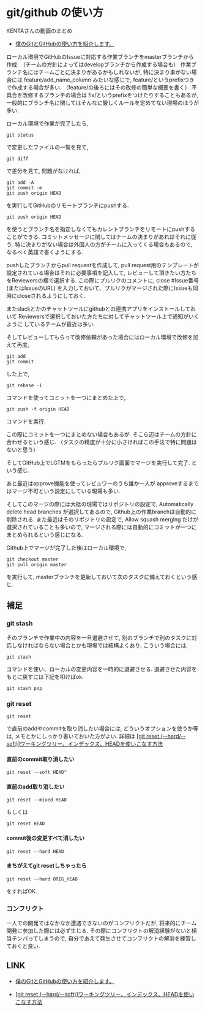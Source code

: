 # git/github の使い方

KENTAさんの動画のまとめ

- [僕のGitとGitHubの使い方を紹介します。](https://www.youtube.com/watch?v=wlY8YG-eB8E)

ローカル環境でGitHubのIssueに対応する作業ブランチをmasterブランチから作成.
（チームの方針によってはdevelopブランチから作成する場合も）
作業ブランチ名にはチームごとに決まりがあるかもしれないが,
特に決まり事がない場合には feature/add_name_column みたいな感じで,
feature/というprefixつきで作成する場合が多い.
（feature/の後ろにはその改修の簡単な概要を書く）
不具合を改修するブランチの場合は fix/というprefixをつけたりすることもあるが,
一般的にブランチ名に関してはそんなに厳しくルールを定めてない現場のほうが多い.

ローカル環境で作業が完了したら,

```shell
git status
```

で変更したファイルの一覧を見て,

```shell
git diff
```

で差分を見て,
問題がなければ,

```shell
git add -A
git commit -m
git push origin HEAD
```

を実行してGitHubのリモートブランチにpushする.

```shell
git push origin HEAD
```

を使うとブランチ名を指定しなくてもカレントブランチをリモートにpushすることができる.
コミットメッセージに関してはチームの決まりがあればそれに従う.
特に決まりがない場合は外国人の方がチームに入ってくる場合もあるので,
なるべく英語で書くようにする.

pushしたブランチからpull requestを作成して,
pull request用のテンプレートが設定されている場合はそれに必要事項を記入して,
レビューして頂きたい方たちをReviewersの欄で選択する.
この際にプルリクのコメントに,
close #Issue番号(またはIssueのURL)
を入力しておいて、プルリクがマージされた際にIssueも同時にcloseされるようにしておく.

またslackとかのチャットツールにgithubとの連携アプリをインストールしておいて
Reviewersで選択しておいた方たちに対してチャットツール上で通知がいくように
しているチームが最近は多い.

そしてレビューしてもらって改修依頼があった場合にはローカル環境で改修を加えて再度,

```shell
git add
git commit
```

した上で,

```shell
git rebase -i
```

コマンドを使ってコミットを一つにまとめた上で,

```shell
git push -f origin HEAD
```

コマンドを実行.

この際にコミットを一つにまとめない場合もあるが.
そこら辺はチームの方針に合わせるという感じ.
（タスクの精度が十分に小さければこの手法で特に問題はないと思う）

そしてGitHub上でLGTMをもらったらプルリク画面でマージを実行して完了.
という感じ.

あと最近はapprove機能を使ってレビュワーのうち誰か一人が
approveするまではマージ不可という設定にしている現場も多い.

そしてこのマージの際には大抵の現場ではリポジトリの設定で,
Automatically delete head branches
が選択してあるので,
Github上の作業branchは自動的に削除される.
また最近はそのリポジトリの設定で,
Allow squash merging
だけが選択されていることも多いので,
マージされる際には自動的にコミットが一つにまとめられるという感じになる.

Github上でマージが完了した後はローカル環境で,

```shell
git checkout master
git pull origin master
```

を実行して,
masterブランチを更新しておいて次のタスクに備えておくという感じ.

## 補足

### git stash

そのブランチで作業中の内容を一旦退避させて,
別のブランチで別のタスクに対応しなければならない場合とかも現場では結構よくあり,
こういう場合には,

```shell
git stash
```

コマンドを使い、ローカルの変更内容を一時的に退避させる.
退避させた内容をもとに戻すには下記を叩けばok.

```shell
git stash pop
```

### git reset

```shell
git reset
```

で直前のaddやcommitを取り消したい場合には,
どういうオプションを使うか等は,
メモとかにしっかり書いておいた方がよい.
詳細は
[[git reset (--hard/--soft)]ワーキングツリー、インデックス、HEADを使いこなす方法](https://qiita.com/shuntaro_tamura/items/db1aef9cf9d78db50ffe)

#### 直前のcommit取り消したい

```shell
git reset --soft HEAD^
```

#### 直前のadd取り消したい

```shell
git reset --mixed HEAD
```

もしくは

```shell
git reset HEAD
```

#### commit後の変更すべて消したい

```shell
git reset --hard HEAD
```

#### まちがえてgit resetしちゃったら

```shell
git reset --hard ORIG_HEAD
```

をすればOK.

### コンフリクト

一人での開発ではなかなか遭遇できないのがコンフリクトだが,
将来的にチーム開発に参加した際には必ず生じる.
その際にコンフリクトの解消経験がないと相当テンパってしまうので,
自分であえて発生させてコンフリクトの解消を練習しておくと良い.

## LINK

- [僕のGitとGitHubの使い方を紹介します。](https://www.youtube.com/watch?v=wlY8YG-eB8E)

- [[git reset (--hard/--soft)]ワーキングツリー、インデックス、HEADを使いこなす方法](https://qiita.com/shuntaro_tamura/items/db1aef9cf9d78db50ffe)
